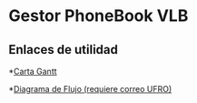 # Gestor PhoneBook VLB

## Enlaces de utilidad

*[Carta Gantt](https://app.ganttpro.com/shared/token/5088777d9fefb3c17b18fa39a815528dfeffe260aa6eda752877a197ed78cc39/540408)

*[Diagrama de Flujo (requiere correo UFRO)](https://docs.google.com/drawings/d/1hd4YHceJR3SvHM320ALIMN6bfhUhFbo2lYSMqHg369s/edit?usp=sharing)
